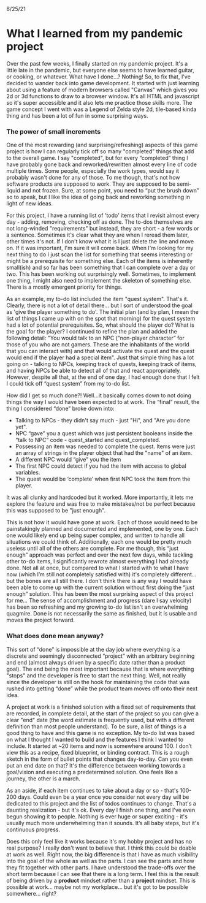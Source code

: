 8/25/21

# What I learned from my pandemic project

Over the past few weeks, I finally started on my pandemic project. It's a little late in the pandemic, but everyone else seems to have learned guitar, or cooking, or whatever. What have I done…? Nothing! So, to fix that, I've decided to wander back into game development. It started with just learning about using a feature of modern browsers called "Canvas" which gives you 2d or 3d functions to draw to a browser window. It's all HTML and javascript so it's super accessible and it also lets me practice those skills more. The game concept I went with was a Legend of Zelda style 2d, tile-based kinda thing and has been a lot of fun in some surprising ways.

### The power of small increments
One of the most rewarding (and surprising/refreshing) aspects of this game project is how I can regularly tick off so many "completed" things that add to the overall game. I say "completed", but for every “completed” thing I have probably gone back and reworked/rewritten almost every line of code multiple times. Some people, especially the work types, would say it probably wasn't done for any of those. To me though, that's not how software products are supposed to work. They are supposed to be semi-liquid and not frozen. Sure, at some point, you need to “put the brush down” so to speak, but I like the idea of going back and reworking something in light of new ideas. 

For this project, I have a running list of 'todo' items that I revisit almost every day - adding, removing, checking off as done. The to-dos themselves are not long-winded "requirements" but instead, they are short - a few words or a sentence. Sometimes it's clear what they are when I reread them later, other times it's not. If I don't know what it is I just delete the line and move on. If it was important, I'm sure it will come back. When I'm looking for my next thing to do I just scan the list for something that seems interesting or might be a prerequisite for something else. Each of the items is inherently small(ish) and so far has been something that I can complete over a day or two. This has been working out surprisingly well. Sometimes, to implement one thing, I might also need to implement the skeleton of something else. There is a mostly emergent priority for things. 

As an example, my to-do list included the item "quest system". That's it. Clearly, there is not a lot of detail there... but I sort of understood the goal as 'give the player something to do'. The initial plan (and by plan, I mean the list of things I came up with on the spot that morning) for the quest system had a lot of potential prerequisites. So, what should the player do? What is the goal for the player? I continued to refine the plan and added the following detail: "You would talk to an NPC (“non-player character” for those of you who are not gamers. These are the inhabitants of the world that you can interact with) and that would activate the quest and the quest would end if the player had a special item". Just that simple thing has a lot going on - talking to NPCs, keeping track of quests, keeping track of items, and having NPCs be able to detect all of that and react appropriately. However, despite all that, at the end of one day, I had enough done that I felt I could tick off “quest system” from my to-do list. 

How did I get so much done?! Well...it basically comes down to not doing things the way I would have been expected to at work. The “final” result, the thing I considered “done” broke down into:
* Talking to NPCs  - they didn't say much - just "Hi", and "Are you done yet". 
* NPC “gave” you a quest which was just persistent booleans inside the “talk to NPC” code - quest_started and quest_completed. 
* Possessing an item was needed to complete the quest. Items were just an array of strings in the player object that had the "name" of an item. 
* A different NPC would “give” you the item
* The first NPC could detect if you had the item with access to global variables.
* The quest would be ‘complete’ when first NPC took the item from the player. 

It was all clunky and hardcoded but it worked. More importantly, it lets me explore the feature and was free to make mistakes/not be perfect because this was supposed to be "just enough". 

This is not how it would have gone at work. Each of those would need to be painstakingly planned and documented and implemented, one by one. Each one would likely end up being super complex, and written to handle all situations we could think of. Additionally, each one would be pretty much useless until all of the others are complete. For me though, this “just enough” approach was perfect and over the next few days, while tackling other to-do items, I significantly rewrote almost everything I had already done. Not all at once, but compared to what I started with to what I have now (which I’m still not completely satisfied with) it's completely different... but the bones are all still there. I don't think there is any way I would have been able to come up with the current solution without first doing the “just enough” solution. This has been the most surprising aspect of this project for me... The sense of accomplishment and progress (dare I say velocity) has been so refreshing and my growing to-do list isn't an overwhelming quagmire. Done is not necessarily the same as finished, but it is usable and moves the project forward. 

### What does done mean anyway?
This sort of “done” is impossible at the day job where everything is a discrete and seemingly disconnected “project” with an arbitrary beginning and end (almost always driven by a specific date rather than a product goal). The end being the most important because that is where everything "stops" and the developer is free to start the next thing. Well, not really since the developer is still on the hook for maintaining the code that was rushed into getting “done” while the product team moves off onto their next idea. 

A project at work is a finished solution with a fixed set of requirements that are recorded, in complete detail, at the start of the project so you can give a clear "end" date (the word estimate is frequently used, but with a different definition than most people understand). To be sure, a list of things is a good thing to have and this game is no exception. My to-do list was based on what I thought I wanted to build and the features I think I wanted to include. It started at ~20 items and now is somewhere around 100. I don’t view this as a recipe, fixed blueprint, or binding contract. This is a rough sketch in the form of bullet points that changes day-to-day. Can you even put an end date on that? It's the difference between working towards a goal/vision and executing a predetermined solution. One feels like a journey, the other is a march. 

As an aside, if each item continues to take about a day or so - that's 100-200 days. Could even be a year once you consider not every day will be dedicated to this project and the list of todos continues to change. That's a daunting realization - but it's ok. Every day I finish one thing, and I've even begun showing it to people. Nothing is ever huge or super exciting - it's usually much more underwhelming than it sounds. It’s all baby steps, but it's continuous progress. 

Does this only feel like it works because it's my hobby project and has no real purpose? I really don't want to believe that. I think this could be doable at work as well. Right now, the big difference is that I have as much visibility into the goal of the whole as well as the parts. I can see the parts and how they fit together with other parts. I have understood the trade-offs over the short term because I can see that there is a long term. I feel this is the result of being driven by a **product** mindset rather than a **project** mindset. This is possible at work... maybe not my workplace... but it's got to be possible somewhere... right?
